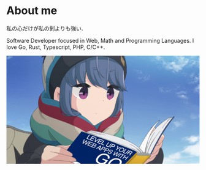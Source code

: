# About me

私の心だけが私の剣よりも強い.

Software Developer focused in Web, Math and Programming Languages.
I love Go, Rust, Typescript, PHP, C/C++.

![alt text](go_programming.png)
